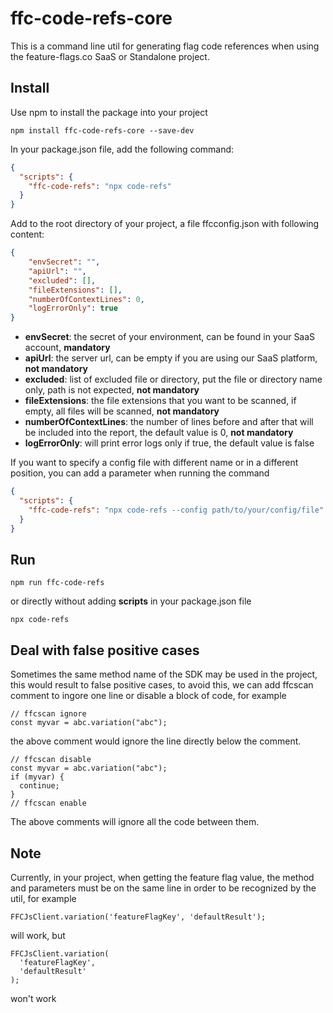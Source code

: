 # ffc-code-refs-core
This is a command line util for generating flag code references when using the feature-flags.co SaaS or Standalone project. 


## Install

Use npm to install the package into your project
  ```
  npm install ffc-code-refs-core --save-dev
  ```

In your package.json file,  add the following command:

```json
{
  "scripts": {
    "ffc-code-refs": "npx code-refs"
  }
}
```

Add to the root directory of your project, a file ffcconfig.json with following content:
```json
{
    "envSecret": "",
    "apiUrl": "",
    "excluded": [],
    "fileExtensions": [],
    "numberOfContextLines": 0,
    "logErrorOnly": true
}
```
- **envSecret**: the secret of your environment, can be found in your SaaS account, **mandatory**
- **apiUrl**: the server url, can be empty if you are using our SaaS platform,  **not mandatory**
- **excluded**: list of excluded file or directory, put the file or directory name only, path is not expected, **not mandatory**
- **fileExtensions**: the file extensions that you want to be scanned, if empty, all files will be scanned, **not mandatory**
- **numberOfContextLines**: the number of lines before and after that will be included into the report, the default value is 0, **not mandatory**
- **logErrorOnly**: will print error logs only if true, the default value is false

If you want to specify a config file with different name or in a different position, you can add a parameter when running the command
```json
{
  "scripts": {
    "ffc-code-refs": "npx code-refs --config path/to/your/config/file"
  }
}
```

## Run

```
npm run ffc-code-refs
```

or directly without adding **scripts** in your package.json file 

```
npx code-refs
```

## Deal with false positive cases

Sometimes the same method name of the SDK may be used in the project, this would result to false positive cases, to avoid this, we can add ffcscan comment to ingore one line or disable a block of code, for example 

```
// ffcscan ignore
const myvar = abc.variation("abc");
```

the above comment would ignore the line directly below the comment.

```
// ffcscan disable
const myvar = abc.variation("abc");
if (myvar) {
  continue;
}
// ffcscan enable
```

The above comments will ignore all the code between them.

## Note
Currently, in your project, when getting the feature flag value, the method and parameters must be on the same line in order to be recognized by the util, for example

```
FFCJsClient.variation('featureFlagKey', 'defaultResult');
```

will work, but 

```
FFCJsClient.variation(
  'featureFlagKey', 
  'defaultResult'
);
```
won't work
